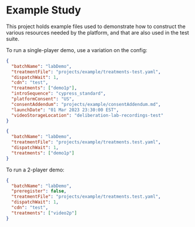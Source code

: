 # Example Study

This project holds example files used to demonstrate how to construct the various resources needed by the platform, and that are also used in the test suite.

To run a single-player demo, use a variation on the config:

```json
{
  "batchName": "labDemo",
  "treatmentFile": "projects/example/treatments-test.yaml",
  "dispatchWait": 1,
  "cdn": "test",
  "treatments": ["demo1p"],
  "introSequence": "cypress_standard",
  "platformConsent": "US",
  "consentAddendum": "projects/example/consentAddendum.md",
  "launchDate": "01 Mar 2023 23:30:00 EST",
  "videoStorageLocation": "deliberation-lab-recordings-test"
}
```

```json
{
  "batchName": "labDemo",
  "treatmentFile": "projects/example/treatments.test.yaml",
  "dispatchWait": 1,
  "treatments": ["demo1p"]
}
```

To run a 2-player demo:

```json
{
  "batchName": "labDemo",
  "preregister": false,
  "treatmentFile": "projects/example/treatments.test.yaml",
  "dispatchWait": 1,
  "cdn": "test",
  "treatments": ["video2p"]
}
```

